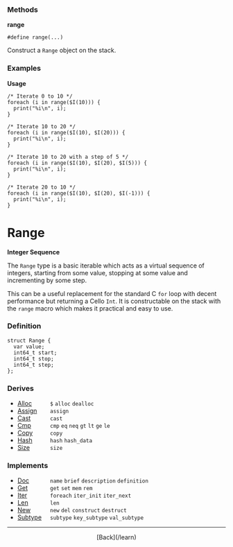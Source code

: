   <div class="row">
  <div class="col-xs-6 col-md-6">

### Methods

__range__

    #define range(...)

Construct a `Range` object on the stack.

### Examples

__Usage__

    /* Iterate 0 to 10 */
    foreach (i in range($I(10))) {
      print("%i\n", i);
    }
    
    /* Iterate 10 to 20 */
    foreach (i in range($I(10), $I(20))) {
      print("%i\n", i);
    }
    
    /* Iterate 10 to 20 with a step of 5 */
    foreach (i in range($I(10), $I(20), $I(5))) {
      print("%i\n", i);
    }
    
    /* Iterate 20 to 10 */
    foreach (i in range($I(10), $I(20), $I(-1))) {
      print("%i\n", i);
    }
    



  </div>
  <div class="col-xs-6 col-md-6">

# Range
__Integer Sequence__

The `Range` type is a basic iterable which acts as a virtual sequence of integers, starting from some value, stopping at some value and incrementing by some step.

This can be a useful replacement for the standard C `for` loop with decent performance but returning a Cello `Int`. It is constructable on the stack with the `range` macro which makes it practical and easy to use.

### Definition

    struct Range {
      var value;
      int64_t start;
      int64_t stop;
      int64_t step;
    };
    

### Derives

* <span style="width:75px; float:left;">[Alloc](/learn/alloc)</span>`$` `alloc` `dealloc` 
* <span style="width:75px; float:left;">[Assign](/learn/assign)</span>`assign` 
* <span style="width:75px; float:left;">[Cast](/learn/cast)</span>`cast` 
* <span style="width:75px; float:left;">[Cmp](/learn/cmp)</span>`cmp` `eq` `neq` `gt` `lt` `ge` `le` 
* <span style="width:75px; float:left;">[Copy](/learn/copy)</span>`copy` 
* <span style="width:75px; float:left;">[Hash](/learn/hash)</span>`hash` `hash_data` 
* <span style="width:75px; float:left;">[Size](/learn/size)</span>`size` 
### Implements

* <span style="width:75px; float:left;">[Doc](/learn/doc)</span>`name` `brief` `description` `definition` 
* <span style="width:75px; float:left;">[Get](/learn/get)</span>`get` `set` `mem` `rem` 
* <span style="width:75px; float:left;">[Iter](/learn/iter)</span>`foreach` `iter_init` `iter_next` 
* <span style="width:75px; float:left;">[Len](/learn/len)</span>`len` 
* <span style="width:75px; float:left;">[New](/learn/new)</span>`new` `del` `construct` `destruct` 
* <span style="width:75px; float:left;">[Subtype](/learn/subtype)</span>`subtype` `key_subtype` `val_subtype` 

* * *

  <p style="text-align:center;">
[Back](/learn)
  </p>

  </div>
  </div>
